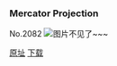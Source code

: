 ### Mercator Projection
No.2082
![图片不见了~~~](https://imgs.xkcd.com/comics/mercator_projection.png)

[原址](https://xkcd.com//2082) [下载](https://imgs.xkcd.com/comics/mercator_projection.png)

